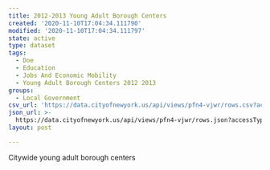 ```yaml
---
title: 2012-2013 Young Adult Borough Centers
created: '2020-11-10T17:04:34.111790'
modified: '2020-11-10T17:04:34.111797'
state: active
type: dataset
tags:
  - Doe
  - Education
  - Jobs And Economic Mobility
  - Young Adult Borough Centers 2012 2013
groups:
  - Local Government
csv_url: 'https://data.cityofnewyork.us/api/views/pfn4-vjwr/rows.csv?accessType=DOWNLOAD'
json_url: >-
  https://data.cityofnewyork.us/api/views/pfn4-vjwr/rows.json?accessType=DOWNLOAD
layout: post

---
```

Citywide young adult borough centers
